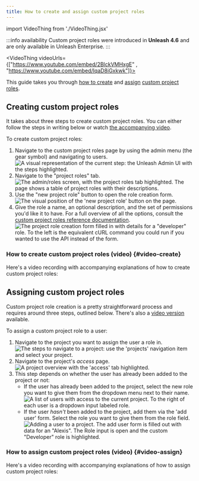 ```yaml
---
title: How to create and assign custom project roles
---
```

import VideoThing from './VideoThing.jsx'

:::info availability
Custom project roles were introduced in **Unleash 4.6** and are only available in Unleash Enterprise.
:::

<VideoThing videoUrls={["https://www.youtube.com/embed/2BlckVMHxgE" , "https://www.youtube.com/embed/IqaD8iGxkwk"]}>
</VideoThing>

This guide takes you through [how to create](#creating-custom-project-roles "how to create custom project roles") and [assign](#assigning-custom-project-roles "how to assign custom project roles") [custom project roles](../user_guide/rbac.md#custom-project-roles).

## Creating custom project roles


It takes about three steps to create custom project roles. You can either follow the steps in writing below or watch [the accompanying video](#video-create).

To create custom project roles:

1. Navigate to the custom project roles page by using the admin menu (the gear symbol) and navigating to users.
    ![A visual representation of the current step: the Unleash Admin UI with the steps highlighted.](/img/create-cpr-step-1.png)
2. Navigate to the "project roles" tab.
    ![The admin/roles screen, with the project roles tab highlighted. The page shows a table of project roles with their descriptions.](/img/create-cpr-step-2.png)
3. Use the "new project role" button to open the role creation form.
    ![The visual position of the 'new project role' button on the page.](/img/create-cpr-step-3.png)
4. Give the role a name, an optional description, and the set of permissions you'd like it to have. For a full overview of all the options, consult the [custom project roles reference documentation](../user_guide/rbac.md#custom-project-roles).
    ![The project role creation form filled in with details for a "developer" role. To the left is the equivalent cURL command you could run if you wanted to use the API instead of the form.](/img/create-cpr-step-4.png)

### How to create custom project roles (video) {#video-create}

Here's a video recording with accompanying explanations of how to create custom project roles:

<!-- <iframe width="100%" height="auto" style={{  aspectRatio: "16/9"  }} src="https://www.youtube.com/embed/2BlckVMHxgE" title="YouTube video player" frameborder="0" allow="accelerometer; autoplay; clipboard-write; encrypted-media; gyroscope; picture-in-picture" allowfullscreen></iframe> -->



## Assigning custom project roles

Custom project role creation is a pretty straightforward process and requires around three steps, outlined below. There's also a [video version](#video-assign) available.

To assign a custom project role to a user:
1. Navigate to the project you want to assign the user a role in.
    ![The steps to navigate to a project: use the 'projects' navigation item and select your project.](/img/assign-cpr-step-1.png)
2. Navigate to the project's _access_ page.
    ![A project overview with the 'access' tab highlighted.](/img/assign-cpr-step-2.png)
3. This step depends on whether the user has already been added to the project or not:
    - If the user has already been added to the project, select the new role you want to give them from the dropdown menu next to their name.
        ![A list of users with access to the current project. To the right of each user is a dropdown input labeled role.](/img/assign-cpr-step-3a.png)
    - If the user _hasn't_ been added to the project, add them via the 'add user' form. Select the role you want to give them from the role field.
        ![Adding a user to a project. The add user form is filled out with data for an "Alexis". The Role input is open and the custom "Developer" role is highlighted.](/img/assign-cpr-step-3b.png)

### How to assign custom project roles (video) {#video-assign}

Here's a video recording with accompanying explanations of how to assign custom project roles:

<!-- <iframe width="100%" height="auto" style={{  aspectRatio: "16/9"  }} src="https://www.youtube.com/embed/IqaD8iGxkwk" title="YouTube video player" frameborder="0" allow="accelerometer; autoplay; clipboard-write; encrypted-media; gyroscope; picture-in-picture" allowfullscreen></iframe> -->
